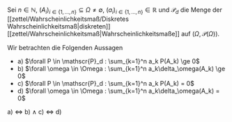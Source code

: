 Sei $n \in \mathbb{N}$, $(A_i)_{i \in \{ 1, \dots, n \}} \subseteq \Omega \ne \emptyset$, $(a_i)_{i \in \{ 1, \dots, n \}} \in \mathbb{R}$ und $\mathscr{P}_d$ die Menge der [[zettel/Wahrscheinlichkeitsmaß/Diskretes Wahrscheinlichkeitsmaß|diskreten]] [[zettel/Wahrscheinlichkeitsmaß|Wahrscheinlichkeitsmaße]] auf $(\Omega, \mathcal{P}(\Omega))$.

Wir betrachten die Folgenden Aussagen
- a) $\forall P \in \mathscr{P}_d : \sum_{k=1}^n a_k P(A_k) \ge 0$
- b) $\forall \omega \in \Omega : \sum_{k=1}^n a_k\delta_\omega(A_k) \ge 0$
- c) $\forall P \in \mathscr{P}_d : \sum_{k=1}^n a_k P(A_k) = 0$
- d) $\forall \omega \in \Omega : \sum_{k=1}^n a_k\delta_\omega(A_k) = 0$

a) $\iff$ b) $\land$ c) $\iff$ d)